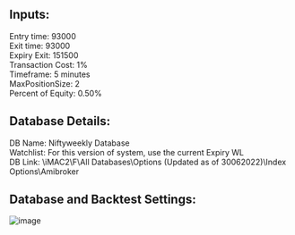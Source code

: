 ## Inputs:
Entry time: 93000 <br/>
Exit time: 93000<br/>
Expiry Exit: 151500<br/>
Transaction Cost: 1%<br/>
Timeframe: 5 minutes<br/>
MaxPositionSize: 2<br/>
Percent of Equity: 0.50%<br/>

## Database Details:

DB Name: Niftyweekly Database <br/>
Watchlist: For this version of system, use the current Expiry WL<br/>
DB Link: \\iMAC2\F\All Databases\Options (Updated as of 30062022)\Index Options\Amibroker<br/>

## Database and Backtest Settings:
![image](https://user-images.githubusercontent.com/63246619/183069996-ad49c1bd-7282-46cf-8ad9-2a22999f7b50.png)














